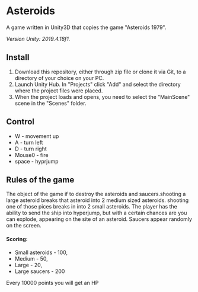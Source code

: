 # Asteroids
A game written in Unity3D that copies the game "Asteroids 1979".

_Version Unity: 2019.4.18f1._
## Install

1. Download this repository, either through zip file or clone it via Git, to a directory of your choice on your PC.
2. Launch Unity Hub. In "Projects" click "Add" and select the directory where the project files were placed.
3. When the project loads and opens, you need to select the "MainScene" scene in the "Scenes" folder.

## Control

- W - movement up
- A - turn left
- D - turn right
- Mouse0 - fire
- space - hyprjump

## Rules of the game

The object of the game if to destroy the asteroids and saucers.shooting a large asteroid breaks that asteroid into 2 medium sized asteroids. shooting one of those pices breaks in into 2 small asteroids. The player has the ability to send the ship into hyperjump, but with a certain chances are you can explode, appearing on the site of an asteroid. Saucers appear randomly on the screen.

#### Scoring:
- Small asteroids - 100,
- Medium - 50,
- Large - 20,
- Large saucers - 200

Every 10000 points you will get an HP
